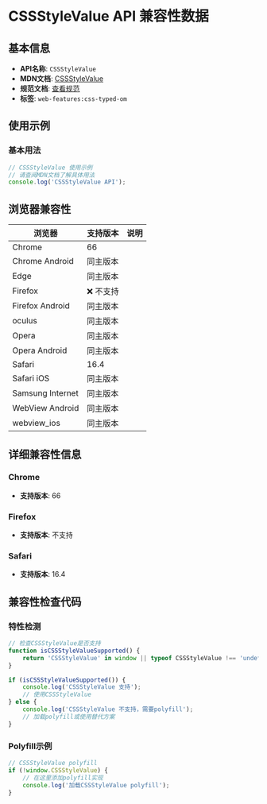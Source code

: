 # CSSStyleValue API 兼容性数据

## 基本信息

- **API名称**: `CSSStyleValue`
- **MDN文档**: [CSSStyleValue](https://developer.mozilla.org/docs/Web/API/CSSStyleValue)
- **规范文档**: [查看规范](https://drafts.css-houdini.org/css-typed-om/#stylevalue-objects)
- **标签**: `web-features:css-typed-om`

## 使用示例

### 基本用法

```javascript
// CSSStyleValue 使用示例
// 请查阅MDN文档了解具体用法
console.log('CSSStyleValue API');
```

## 浏览器兼容性

| 浏览器 | 支持版本 | 说明 |
|--------|----------|------|
| Chrome | 66 |  |
| Chrome Android | 同主版本 |  |
| Edge | 同主版本 |  |
| Firefox | ❌ 不支持 |  |
| Firefox Android | 同主版本 |  |
| oculus | 同主版本 |  |
| Opera | 同主版本 |  |
| Opera Android | 同主版本 |  |
| Safari | 16.4 |  |
| Safari iOS | 同主版本 |  |
| Samsung Internet | 同主版本 |  |
| WebView Android | 同主版本 |  |
| webview_ios | 同主版本 |  |

## 详细兼容性信息

### Chrome

- **支持版本**: 66

### Firefox

- **支持版本**: 不支持

### Safari

- **支持版本**: 16.4

## 兼容性检查代码

### 特性检测

```javascript
// 检查CSSStyleValue是否支持
function isCSSStyleValueSupported() {
    return 'CSSStyleValue' in window || typeof CSSStyleValue !== 'undefined';
}

if (isCSSStyleValueSupported()) {
    console.log('CSSStyleValue 支持');
    // 使用CSSStyleValue
} else {
    console.log('CSSStyleValue 不支持，需要polyfill');
    // 加载polyfill或使用替代方案
}
```

### Polyfill示例

```javascript
// CSSStyleValue polyfill
if (!window.CSSStyleValue) {
    // 在这里添加polyfill实现
    console.log('加载CSSStyleValue polyfill');
}
```

